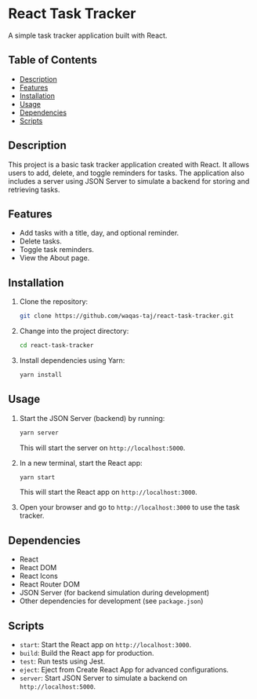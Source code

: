 # React Task Tracker

A simple task tracker application built with React.

## Table of Contents

- [Description](#description)
- [Features](#features)
- [Installation](#installation)
- [Usage](#usage)
- [Dependencies](#dependencies)
- [Scripts](#scripts)

## Description

This project is a basic task tracker application created with React. It allows users to add, delete, and toggle reminders for tasks. The application also includes a server using JSON Server to simulate a backend for storing and retrieving tasks.

## Features

- Add tasks with a title, day, and optional reminder.
- Delete tasks.
- Toggle task reminders.
- View the About page.

## Installation

1. Clone the repository:

   ```bash
   git clone https://github.com/waqas-taj/react-task-tracker.git
   ```

2. Change into the project directory:

   ```bash
   cd react-task-tracker
   ```

3. Install dependencies using Yarn:

   ```bash
   yarn install
   ```

## Usage

1. Start the JSON Server (backend) by running:

   ```bash
   yarn server
   ```

   This will start the server on `http://localhost:5000`.

2. In a new terminal, start the React app:

   ```bash
   yarn start
   ```

   This will start the React app on `http://localhost:3000`.

3. Open your browser and go to `http://localhost:3000` to use the task tracker.

## Dependencies

- React
- React DOM
- React Icons
- React Router DOM
- JSON Server (for backend simulation during development)
- Other dependencies for development (see `package.json`)

## Scripts

- `start`: Start the React app on `http://localhost:3000`.
- `build`: Build the React app for production.
- `test`: Run tests using Jest.
- `eject`: Eject from Create React App for advanced configurations.
- `server`: Start JSON Server to simulate a backend on `http://localhost:5000`.
